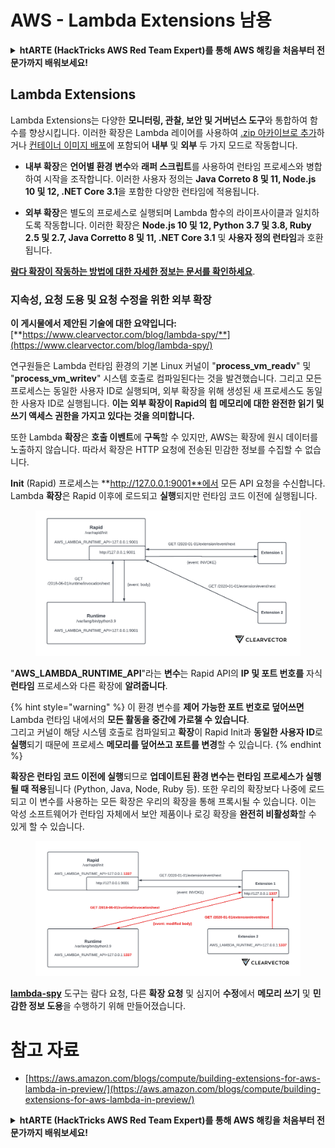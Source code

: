 # AWS - Lambda Extensions 남용

<details>

<summary><strong>htARTE (HackTricks AWS Red Team Expert)</strong></a><strong>를 통해 AWS 해킹을 처음부터 전문가까지 배워보세요!</strong></summary>

HackTricks를 지원하는 다른 방법:

* **회사를 HackTricks에서 광고하거나 HackTricks를 PDF로 다운로드**하려면 [**SUBSCRIPTION PLANS**](https://github.com/sponsors/carlospolop)를 확인하세요!
* [**공식 PEASS & HackTricks 스웨그**](https://peass.creator-spring.com)를 얻으세요.
* 독점적인 [**NFT**](https://opensea.io/collection/the-peass-family) 컬렉션인 [**The PEASS Family**](https://opensea.io/collection/the-peass-family)를 발견하세요.
* 💬 [**Discord 그룹**](https://discord.gg/hRep4RUj7f) 또는 [**텔레그램 그룹**](https://t.me/peass)에 **참여**하거나 **Twitter** 🐦 [**@hacktricks_live**](https://twitter.com/hacktricks_live)를 **팔로우**하세요.
* **HackTricks**와 **HackTricks Cloud** github 저장소에 **PR을 제출**하여 해킹 기법을 공유하세요.

</details>

## Lambda Extensions

Lambda Extensions는 다양한 **모니터링, 관찰, 보안 및 거버넌스 도구**와 통합하여 함수를 향상시킵니다. 이러한 확장은 Lambda 레이어를 사용하여 [.zip 아카이브로 추가](https://docs.aws.amazon.com/lambda/latest/dg/configuration-layers.html)하거나 [컨테이너 이미지 배포](https://aws.amazon.com/blogs/compute/working-with-lambda-layers-and-extensions-in-container-images/)에 포함되어 **내부** 및 **외부** 두 가지 모드로 작동합니다.

* **내부 확장**은 **언어별 환경 변수**와 **래퍼 스크립트**를 사용하여 런타임 프로세스와 병합하여 시작을 조작합니다. 이러한 사용자 정의는 **Java Correto 8 및 11, Node.js 10 및 12, .NET Core 3.1**을 포함한 다양한 런타임에 적용됩니다.

* **외부 확장**은 별도의 프로세스로 실행되며 Lambda 함수의 라이프사이클과 일치하도록 작동합니다. 이러한 확장은 **Node.js 10 및 12, Python 3.7 및 3.8, Ruby 2.5 및 2.7, Java Corretto 8 및 11, .NET Core 3.1** 및 **사용자 정의 런타임**과 호환됩니다.

[**람다 확장이 작동하는 방법에 대한 자세한 정보는 문서를 확인하세요**](https://docs.aws.amazon.com/lambda/latest/dg/runtimes-extensions-api.html).

### 지속성, 요청 도용 및 요청 수정을 위한 외부 확장

**이 게시물에서 제안된 기술에 대한 요약입니다:** [**https://www.clearvector.com/blog/lambda-spy/**](https://www.clearvector.com/blog/lambda-spy/)

연구원들은 Lambda 런타임 환경의 기본 Linux 커널이 "**process\_vm\_readv**" 및 "**process\_vm\_writev**" 시스템 호출로 컴파일된다는 것을 발견했습니다. 그리고 모든 프로세스는 동일한 사용자 ID로 실행되며, 외부 확장을 위해 생성된 새 프로세스도 동일한 사용자 ID로 실행됩니다. **이는 외부 확장이 Rapid의 힙 메모리에 대한 완전한 읽기 및 쓰기 액세스 권한을 가지고 있다는 것을 의미합니다.**

또한 Lambda **확장**은 **호출 이벤트**에 **구독**할 수 있지만, AWS는 확장에 원시 데이터를 노출하지 않습니다. 따라서 확장은 HTTP 요청에 전송된 민감한 정보를 수집할 수 없습니다.

**Init** (Rapid) 프로세스는 **http://127.0.0.1:9001**에서 모든 API 요청을 수신합니다. Lambda **확장**은 Rapid 이후에 로드되고 **실행**되지만 런타임 코드 이전에 실행됩니다.

<figure><img src="../../../../.gitbook/assets/image (90).png" alt=""><figcaption></figcaption></figure>

"**AWS\_LAMBDA\_RUNTIME\_API**"라는 **변수**는 Rapid API의 **IP 및 포트 번호를** 자식 **런타임** 프로세스와 다른 확장에 **알려줍니다**.

{% hint style="warning" %}
이 환경 변수를 **제어 가능한 포트 번호로 덮어쓰면** Lambda 런타임 내에서의 **모든 활동을 중간에 가로챌 수 있습니다**.\
그리고 커널이 해당 시스템 호출로 컴파일되고 **확장**이 Rapid Init과 **동일한 사용자 ID**로 **실행**되기 때문에 프로세스 **메모리를 덮어쓰고 포트를 변경**할 수 있습니다.
{% endhint %}

**확장은 런타임 코드 이전에 실행**되므로 **업데이트된 환경 변수는 런타임 프로세스가 실행될 때 적용**됩니다 (Python, Java, Node, Ruby 등). 또한 우리의 확장보다 나중에 로드되고 이 변수를 사용하는 모든 확장은 우리의 확장을 통해 프록시될 수 있습니다. 이는 악성 소프트웨어가 런타임 자체에서 보안 제품이나 로깅 확장을 **완전히 비활성화**할 수 있게 할 수 있습니다.

<figure><img src="../../../../.gitbook/assets/image (3) (4).png" alt=""><figcaption></figcaption></figure>

[**lambda-spy**](https://github.com/clearvector/lambda-spy) 도구는 람다 요청, 다른 **확장 요청** 및 심지어 **수정**에서 **메모리 쓰기** 및 **민감한 정보 도용**을 수행하기 위해 만들어졌습니다.

# 참고 자료
* [https://aws.amazon.com/blogs/compute/building-extensions-for-aws-lambda-in-preview/](https://aws.amazon.com/blogs/compute/building-extensions-for-aws-lambda-in-preview/)

<details>

<summary><strong>htARTE (HackTricks AWS Red Team Expert)</strong></a><strong>를 통해 AWS 해킹을 처음부터 전문가까지 배워보세요!</strong></summary>

HackTricks를 지원하는 다른 방법:

* **회사를 HackTricks에서 광고하거나 HackTricks를 PDF로 다운로드**하려면 [**SUBSCRIPTION PLANS**](https://github.com/sponsors/carlospolop)를 확인하세요!
* [**공식 PEASS & HackTricks 스웨그**](https://peass.creator-spring.com)를 얻으세요.
* 독점적인 [**NFT**](https://opensea.io/collection/the-peass-family) 컬렉션인 [**The PEASS Family**](https://opensea.io/collection/the-peass-family)를 발견하세요.
* 💬 [**Discord 그룹**](https://discord.gg/hRep4RUj7f) 또는 [**텔레그램 그룹**](https://t.me/peass)에 **참여**하거나 **Twitter** 🐦 [**@hacktricks_live**](https://twitter.com/hacktricks_live)를 **팔로우**하세요.
* **HackTricks**와 **HackTricks Cloud** github 저장소에 **PR을 제출**하여 해킹 기법을 공유하세요.

</details>
